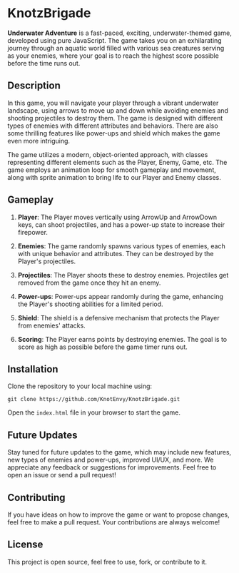 # KnotzBrigade

**Underwater Adventure** is a fast-paced, exciting, underwater-themed game, developed using pure JavaScript. The game takes you on an exhilarating journey through an aquatic world filled with various sea creatures serving as your enemies, where your goal is to reach the highest score possible before the time runs out.

## Description

In this game, you will navigate your player through a vibrant underwater landscape, using arrows to move up and down while avoiding enemies and shooting projectiles to destroy them. The game is designed with different types of enemies with different attributes and behaviors. There are also some thrilling features like power-ups and shield which makes the game even more intriguing.

The game utilizes a modern, object-oriented approach, with classes representing different elements such as the Player, Enemy, Game, etc. The game employs an animation loop for smooth gameplay and movement, along with sprite animation to bring life to our Player and Enemy classes.

## Gameplay

1. **Player**: The Player moves vertically using ArrowUp and ArrowDown keys, can shoot projectiles, and has a power-up state to increase their firepower.

2. **Enemies**: The game randomly spawns various types of enemies, each with unique behavior and attributes. They can be destroyed by the Player's projectiles.

3. **Projectiles**: The Player shoots these to destroy enemies. Projectiles get removed from the game once they hit an enemy.

4. **Power-ups**: Power-ups appear randomly during the game, enhancing the Player's shooting abilities for a limited period.

5. **Shield**: The shield is a defensive mechanism that protects the Player from enemies' attacks.

6. **Scoring**: The Player earns points by destroying enemies. The goal is to score as high as possible before the game timer runs out.

## Installation

Clone the repository to your local machine using:

```
git clone https://github.com/KnotEnvy/KnotzBrigade.git
```

Open the `index.html` file in your browser to start the game.

## Future Updates

Stay tuned for future updates to the game, which may include new features, new types of enemies and power-ups, improved UI/UX, and more. We appreciate any feedback or suggestions for improvements. Feel free to open an issue or send a pull request!

## Contributing

If you have ideas on how to improve the game or want to propose changes, feel free to make a pull request. Your contributions are always welcome!

## License

This project is open source, feel free to use, fork, or contribute to it.
